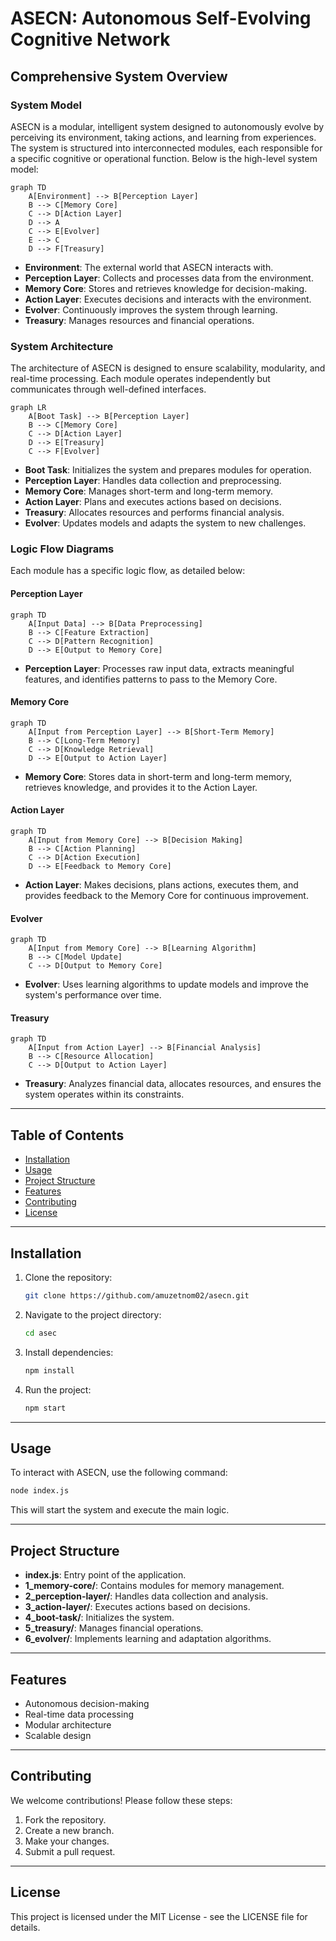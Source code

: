 # ASECN: Autonomous Self-Evolving Cognitive Network

## Comprehensive System Overview

### System Model
ASECN is a modular, intelligent system designed to autonomously evolve by perceiving its environment, taking actions, and learning from experiences. The system is structured into interconnected modules, each responsible for a specific cognitive or operational function. Below is the high-level system model:

```mermaid
graph TD
    A[Environment] --> B[Perception Layer]
    B --> C[Memory Core]
    C --> D[Action Layer]
    D --> A
    C --> E[Evolver]
    E --> C
    D --> F[Treasury]
```

- **Environment**: The external world that ASECN interacts with.
- **Perception Layer**: Collects and processes data from the environment.
- **Memory Core**: Stores and retrieves knowledge for decision-making.
- **Action Layer**: Executes decisions and interacts with the environment.
- **Evolver**: Continuously improves the system through learning.
- **Treasury**: Manages resources and financial operations.

### System Architecture
The architecture of ASECN is designed to ensure scalability, modularity, and real-time processing. Each module operates independently but communicates through well-defined interfaces.

```mermaid
graph LR
    A[Boot Task] --> B[Perception Layer]
    B --> C[Memory Core]
    C --> D[Action Layer]
    D --> E[Treasury]
    C --> F[Evolver]
```

- **Boot Task**: Initializes the system and prepares modules for operation.
- **Perception Layer**: Handles data collection and preprocessing.
- **Memory Core**: Manages short-term and long-term memory.
- **Action Layer**: Plans and executes actions based on decisions.
- **Treasury**: Allocates resources and performs financial analysis.
- **Evolver**: Updates models and adapts the system to new challenges.

### Logic Flow Diagrams
Each module has a specific logic flow, as detailed below:

#### Perception Layer
```mermaid
graph TD
    A[Input Data] --> B[Data Preprocessing]
    B --> C[Feature Extraction]
    C --> D[Pattern Recognition]
    D --> E[Output to Memory Core]
```
- **Perception Layer**: Processes raw input data, extracts meaningful features, and identifies patterns to pass to the Memory Core.

#### Memory Core
```mermaid
graph TD
    A[Input from Perception Layer] --> B[Short-Term Memory]
    B --> C[Long-Term Memory]
    C --> D[Knowledge Retrieval]
    D --> E[Output to Action Layer]
```
- **Memory Core**: Stores data in short-term and long-term memory, retrieves knowledge, and provides it to the Action Layer.

#### Action Layer
```mermaid
graph TD
    A[Input from Memory Core] --> B[Decision Making]
    B --> C[Action Planning]
    C --> D[Action Execution]
    D --> E[Feedback to Memory Core]
```
- **Action Layer**: Makes decisions, plans actions, executes them, and provides feedback to the Memory Core for continuous improvement.

#### Evolver
```mermaid
graph TD
    A[Input from Memory Core] --> B[Learning Algorithm]
    B --> C[Model Update]
    C --> D[Output to Memory Core]
```
- **Evolver**: Uses learning algorithms to update models and improve the system's performance over time.

#### Treasury
```mermaid
graph TD
    A[Input from Action Layer] --> B[Financial Analysis]
    B --> C[Resource Allocation]
    C --> D[Output to Action Layer]
```
- **Treasury**: Analyzes financial data, allocates resources, and ensures the system operates within its constraints.

---
## Table of Contents
- [Installation](#installation)
- [Usage](#usage)
- [Project Structure](#project-structure)
- [Features](#features)
- [Contributing](#contributing)
- [License](#license)

---

## Installation

1. Clone the repository:
   ```bash
   git clone https://github.com/amuzetnom02/asecn.git
   ```
2. Navigate to the project directory:
   ```bash
   cd asec
   ```
3. Install dependencies:
   ```bash
   npm install
   ```
4. Run the project:
   ```bash
   npm start
   ```

---

## Usage

To interact with ASECN, use the following command:
```bash
node index.js
```
This will start the system and execute the main logic.

---

## Project Structure

- **index.js**: Entry point of the application.
- **1_memory-core/**: Contains modules for memory management.
- **2_perception-layer/**: Handles data collection and analysis.
- **3_action-layer/**: Executes actions based on decisions.
- **4_boot-task/**: Initializes the system.
- **5_treasury/**: Manages financial operations.
- **6_evolver/**: Implements learning and adaptation algorithms.

---

## Features

- Autonomous decision-making
- Real-time data processing
- Modular architecture
- Scalable design

---

## Contributing

We welcome contributions! Please follow these steps:
1. Fork the repository.
2. Create a new branch.
3. Make your changes.
4. Submit a pull request.

---

## License

This project is licensed under the MIT License - see the LICENSE file for details.

